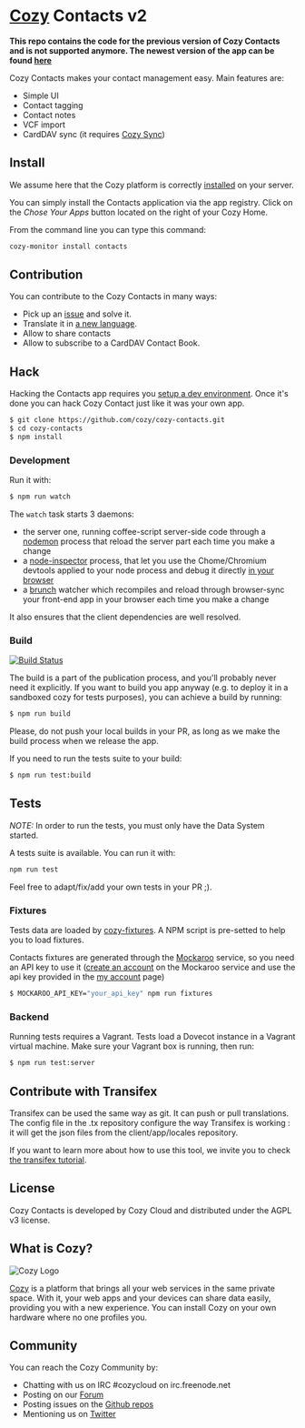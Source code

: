 # [Cozy](https://cozy.io) Contacts v2

**This repo contains the code for the previous version of Cozy Contacts and is not supported anymore. The newest version of the app can be found [here](https://github.com/cozy/cozy-contacts)**

Cozy Contacts makes your contact management easy. Main features are:

* Simple UI
* Contact tagging
* Contact notes
* VCF import
* CardDAV sync (it requires [Cozy Sync](https://github.com/cozy/cozy-sync))


## Install

We assume here that the Cozy platform is correctly [installed](https://docs.cozy.io/en/host/install) on your server.

You can simply install the Contacts application via the app registry. Click on the *Chose Your Apps* button located on the right of your Cozy Home.

From the command line you can type this command:

```sh
cozy-monitor install contacts
```


## Contribution

You can contribute to the Cozy Contacts in many ways:

* Pick up an [issue](https://github.com/cozy/cozy-contacts/issues?q=is%3Aissue+is%3Aopen) and solve it.
* Translate it in [a new language](https://www.transifex.com/cozy/cozy-contacts/dashboard/).
* Allow to share contacts
* Allow to subscribe to a CardDAV Contact Book.


## Hack

Hacking the Contacts app requires you [setup a dev environment](https://docs.cozy.io/en/hack/getting-started/). Once it's done you can hack Cozy Contact just like it was your own app.


```sh
$ git clone https://github.com/cozy/cozy-contacts.git
$ cd cozy-contacts
$ npm install
```

### Development

Run it with:

```sh
$ npm run watch
```

The `watch` task starts 3 daemons:

- the server one, running coffee-script server-side code through a [nodemon](https://github.com/remy/nodemon) process that reload the server part each time you make a change
- a [node-inspector](https://github.com/node-inspector/node-inspector) process, that let you use the Chome/Chromium devtools applied to your node process and debug it directly [in your browser](http://127.0.0.1:8080/?ws=127.0.0.1:8080&port=5858)
- a [brunch](https://github.com/brunch/brunch) watcher which recompiles and reload through browser-sync your front-end app in your browser each time you make a change

It also ensures that the client dependencies are well resolved.

### Build

[![Build Status](https://travis-ci.org/cozy/cozy-contacts.png?branch=master)](https://travis-ci.org/cozy/cozy-contacts)

The build is a part of the publication process, and you'll probably never need it explicitly. If you want to build you app anyway (e.g. to deploy it in a sandboxed cozy for tests purposes), you can achieve a build by running:

```sh
$ npm run build
```

Please, do not push your local builds in your PR, as long as we make the build process when we release the app.

If you need to run the tests suite to your build:

```sh
$ npm run test:build
```


## Tests

_NOTE:_ In order to run the tests, you must only have the Data System started.

A tests suite is available. You can run it with:

```sh
npm run test
```

Feel free to adapt/fix/add your own tests in your PR ;).

### Fixtures

Tests data are loaded by [cozy-fixtures](https://github.com/cozy/cozy-fixtures). A NPM script is pre-setted to help you to load fixtures.

Contacts fixtures are generated through the [Mockaroo](http://mockaroo.com/) service, so you need an API key to use it ([create an account](https://mockaroo.com/users/sign_in) on the Mockaroo service and use the api key provided in the [my account](https://mockaroo.com/profile) page)

```sh
$ MOCKAROO_API_KEY="your_api_key" npm run fixtures
```

### Backend

Running tests requires a Vagrant. Tests load a Dovecot instance in a Vagrant virtual machine. Make sure your Vagrant box is running, then run:

```sh
$ npm run test:server
```

## Contribute with Transifex

Transifex can be used the same way as git. It can push or pull translations. The config file in the .tx repository configure the way Transifex is working : it will get the json files from the client/app/locales repository.

If you want to learn more about how to use this tool, we invite you to check [the transifex tutorial](http://docs.transifex.com/introduction/).


## License

Cozy Contacts is developed by Cozy Cloud and distributed under the AGPL v3 license.


## What is Cozy?

![Cozy Logo](https://raw.github.com/mycozycloud/cozy-setup/gh-pages/assets/images/happycloud.png)

[Cozy](http://cozy.io) is a platform that brings all your web services in the same private space.  With it, your web apps and your devices can share data easily, providing you with a new experience. You can install Cozy on your own hardware where no one profiles you.


## Community

You can reach the Cozy Community by:

* Chatting with us on IRC #cozycloud on irc.freenode.net
* Posting on our [Forum](https://forum.cozy.io/)
* Posting issues on the [Github repos](https://github.com/cozy/)
* Mentioning us on [Twitter](https://twitter.com/mycozycloud)

